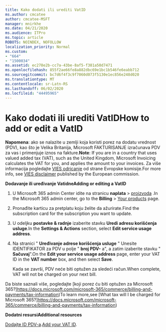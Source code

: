 ```yaml
---
title: Kako dodati ili urediti VatID
ms.author: cmcatee
author: cmcatee-MSFT
manager: mnirkhe
ms.date: 04/21/2020
ms.audience: ITPro
ms.topic: article
ROBOTS: NOINDEX, NOFOLLOW
localization_priority: Normal
ms.custom:
- "664"
- "1500034"
ms.assetid: ec278e2b-cc7a-43be-8af5-f381a50d7471
ms.openlocfilehash: 855f2ae66fe8a882dbc69e1bc1b546fe6eabb712
ms.sourcegitcommit: bc7d6f4f3c9f7060d073f5130e1ec856e248d020
ms.translationtype: MT
ms.contentlocale: sr-Latn-RS
ms.lasthandoff: 06/02/2020
ms.locfileid: "44495965"
---
```

# <a name="how-to-add-or-edit-a-vatid"></a><span data-ttu-id="d9808-102">Kako dodati ili urediti VatID</span><span class="sxs-lookup"><span data-stu-id="d9808-102">How to add or edit a VatID</span></span>

<span data-ttu-id="d9808-103">**Napomena**: ako se nalazite u zemlji koja koristi porez na dodatu vrednost (PDV), kao što je Velika Britanija, Microsoft FAKTURISANJE izračunava PDV za vas i primenjuje iznos na fakture.</span><span class="sxs-lookup"><span data-stu-id="d9808-103">**Note**: If you are in a country that uses valued added tax (VAT), such as the United Kingdom, Microsoft Invoicing calculates the VAT for you, and applies the amount to your invoices.</span></span> <span data-ttu-id="d9808-104">Za više informacija pogledajte [VIES odricanje](https://go.microsoft.com/fwlink/p/?LinkID=841741) od strane Evropske komisije.</span><span class="sxs-lookup"><span data-stu-id="d9808-104">For more info, see [VIES disclaimer](https://go.microsoft.com/fwlink/p/?LinkID=841741) published by the European commission.</span></span>

<span data-ttu-id="d9808-105">**Dodavanje ili uređivanje Vatidne**</span><span class="sxs-lookup"><span data-stu-id="d9808-105">**Adding or editing a VatID**</span></span>

1. <span data-ttu-id="d9808-106">U Microsoft 365 admin Center idite na stranicu **naplata** \> [proizvoda](https://go.microsoft.com/fwlink/p/?linkid=842054) .</span><span class="sxs-lookup"><span data-stu-id="d9808-106">In the Microsoft 365 admin center, go to the **Billing** \> [Your products](https://go.microsoft.com/fwlink/p/?linkid=842054) page.</span></span>

2. <span data-ttu-id="d9808-107">Pronađite karticu za pretplatu koju želite da ažurirate.</span><span class="sxs-lookup"><span data-stu-id="d9808-107">Find the subscription card for the subscription you want to update.</span></span>

3. <span data-ttu-id="d9808-108">U odeljku **postavke & radnje** izaberite stavku **Uredi adresu korišćenja usluge**.</span><span class="sxs-lookup"><span data-stu-id="d9808-108">In the **Settings & Actions** section, select **Edit service usage address**.</span></span>

4. <span data-ttu-id="d9808-109">Na stranici " **Uređivanje adrese korišćenja usluge** " Unesite IDENTIFIKATOR za PDV u polje " **broj PDV-** a", a zatim izaberite stavku " **Sačuvaj**".</span><span class="sxs-lookup"><span data-stu-id="d9808-109">On the **Edit your service usage address** page, enter your VAT ID in the **VAT number** box, and then select **Save**.</span></span>

    <span data-ttu-id="d9808-110">Kada se završi, PDV neće biti optužen za sledeći račun.</span><span class="sxs-lookup"><span data-stu-id="d9808-110">When complete, VAT will not be charged on your next bill.</span></span>

<span data-ttu-id="d9808-111">Da biste saznali više, pogledajte [koji porez ću biti optužen za Microsoft 365?]https://docs.microsoft.com/microsoft-365/commerce/billing-and-payments/tax-information)</span><span class="sxs-lookup"><span data-stu-id="d9808-111">To learn more,see [What tax will I be charged for Microsoft 365?]https://docs.microsoft.com/microsoft-365/commerce/billing-and-payments/tax-information)</span></span>

<span data-ttu-id="d9808-112">**Dodatni resursi**</span><span class="sxs-lookup"><span data-stu-id="d9808-112">**Additional resources**</span></span>

<span data-ttu-id="d9808-113">[Dodajte ID PDV-a](https://docs.microsoft.com/microsoft-365/commerce/billing-and-payments/tax-information?view=o365-worldwide#add-your-vat-id-eu-countries-only).</span><span class="sxs-lookup"><span data-stu-id="d9808-113">[Add your VAT ID](https://docs.microsoft.com/microsoft-365/commerce/billing-and-payments/tax-information?view=o365-worldwide#add-your-vat-id-eu-countries-only).</span></span>